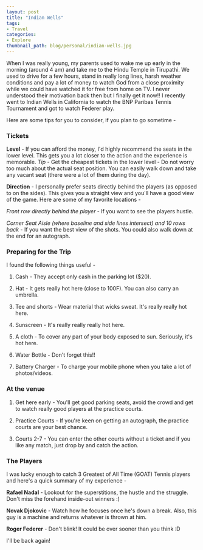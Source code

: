 ```yaml
---
layout: post
title: "Indian Wells"
tags:
- Travel
categories:
- Explore
thumbnail_path: blog/personal/indian-wells.jpg
---
```


When I was really young, my parents used to wake me up early in the morning (around 4 am) and take me to the Hindu Temple in Tirupathi. We used to drive for a few hours, stand in really long lines, harsh weather conditions and pay a lot of money to watch God from a close proximity while we could have watched it for free from home on TV. I never understood their motivation back then but I finally get it now!! I recently went to Indian Wells in California to watch the BNP Paribas Tennis Tournament and got to watch Federer play.

Here are some tips for you to consider, if you plan to go sometime - 

### Tickets

**Level** - If you can afford the money, I'd highly recommend the seats in the lower level. This gets you a lot closer to the action and the experience is memorable. *Tip* - Get the cheapest tickets in the lower level - Do not worry too much about the actual seat position. You can easily walk down and take any vacant seat (there were a lot of them during the day).

**Direction** - I personally prefer seats directly behind the players (as opposed to on the sides). This gives you a straight view and you'll have a good view of the game. Here are some of my favorite locations - 

*Front row directly behind the player* - If you want to see the players hustle.

*Corner Seat Aisle (where baseline and side lines intersect) and 10 rows back* - If you want the best view of the shots. You could also walk down at the end for an autograph.

### Preparing for the Trip

I found the following things useful - 

1. Cash - They accept only cash in the parking lot ($20).

2. Hat - It gets really hot here (close to 100F). You can also carry an umbrella.

3. Tee and shorts - Wear material that wicks sweat. It's really really hot here.

4. Sunscreen - It's really really really hot here.

5. A cloth - To cover any part of your body exposed to sun. Seriously, it's hot here.

6. Water Bottle - Don't forget this!! 

7. Battery Charger - To charge your mobile phone when you take a lot of photos/videos.

### At the venue

1. Get here early - You'll get good parking seats, avoid the crowd and get to watch really good players at the practice courts.

2. Practice Courts - If you're keen on getting an autograph, the practice courts are your best chance. 

3. Courts 2-7 - You can enter the other courts without a ticket and if you like any match, just drop by and catch the action.

### The Players

I was lucky enough to catch 3 Greatest of All Time (GOAT) Tennis players and here's a quick summary of my experience - 

**Rafael Nadal** - Lookout for the superstitions, the hustle and the struggle. Don't miss the forehand inside-out winners :)

**Novak Djokovic** - Watch how he focuses once he's down a break. Also, this guy is a machine and returns whatever is thrown at him.

**Roger Federer** - Don't blink! It could be over sooner than you think :D

I'll be back again!
